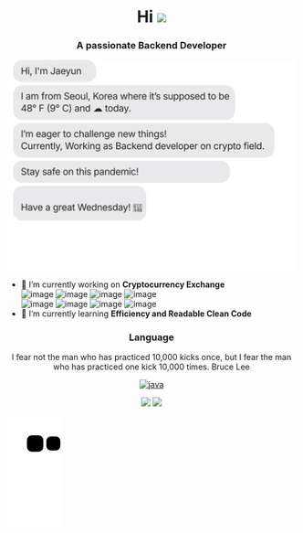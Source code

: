 <h1 align="center">Hi <img height="40" src="https://emoji.gg/assets/emoji/7333-parrotdance.gif"></h1>
<h3 align="center">A passionate Backend Developer</h3>

![chat_svg](https://github.com/JayFreemandev/JayFreemandev/blob/master/chat.svg)

- 🔭 I’m currently working on **Cryptocurrency Exchange**  
![image](https://user-images.githubusercontent.com/72185011/158069892-6e934f84-7b65-460e-95ce-10a303c3478d.png)
![image](https://user-images.githubusercontent.com/72185011/158069930-5efbbe70-26b2-49e9-a840-3a44d0251f85.png)
![image](https://user-images.githubusercontent.com/72185011/158069979-bde3d982-7875-412e-90d2-1026811aecc4.png)
![image](https://user-images.githubusercontent.com/72185011/158070003-0a3f3f4f-97d6-4563-a7e3-ebe0663b63c0.png)  
![image](https://user-images.githubusercontent.com/72185011/158070053-6328b44e-ba4b-43fd-ad9b-5e91fcebec73.png)
![image](https://user-images.githubusercontent.com/72185011/158070084-fd5c4ca5-065e-4929-8c7b-5fbb7593e12b.png)
![image](https://user-images.githubusercontent.com/72185011/158070138-0035cf70-d82c-4739-9481-7cbd785178d5.png)
![image](https://user-images.githubusercontent.com/72185011/158070195-62d67ec2-b106-443c-a1f3-4159c6943b75.png)
- 🌱 I’m currently learning **Efficiency and Readable Clean Code**

<h3 align="center">Language</h3>
<p align="center">I fear not the man who has practiced 10,000 kicks once, but I fear the man who has practiced one kick 10,000 times. Bruce Lee</p>
<p align="center"> 
  <a href="https://www.w3.org/html/" target="_blank"> 
    <img src="https://user-images.githubusercontent.com/72185011/158189389-6d6cf2e9-f001-4f40-9d3c-54af4fc811bc.png" alt="java" width="40" height="40"/> 
  </a>
</p>

<p align= "center">
  <img height= "150" src="https://github-readme-stats.vercel.app/api?username=JayFreemandev&theme=react&show_icons=true&include_all_commits=true" />
  <img height= "150" src="https://github-readme-stats.vercel.app/api/top-langs/?username=JayFreemandev&theme=react&layout=compact" />
</p>

![snake svg](https://github.com/JayFreemandev/JayFreemandev/blob/output/github-contribution-grid-snake.svg)
